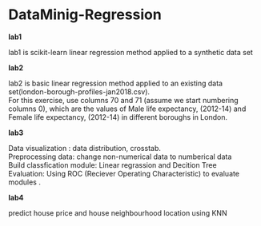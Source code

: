 # DataMinig-Regression

**lab1**

lab1 is scikit-learn linear regression method applied to a synthetic data set


**lab2**

lab2 is basic linear regression method applied to an existing data set(london-borough-profiles-jan2018.csv).        
For this exercise, use columns 70 and 71 (assume we start numbering columns 0), which are the values of Male life expectancy, (2012-14) and Female life expectancy, (2012-14) in different boroughs in London.


**lab3**

Data visualization :  data distribution, crosstab.      
Preprocessing data: change non-numerical data to numberical data      
Build classfication module: Linear regrassion and Decition Tree       
Evaluation: Using ROC (Reciever Operating Characteristic) to evaluate modules .


**lab4**

 predict house price and house neighbourhood location using KNN
